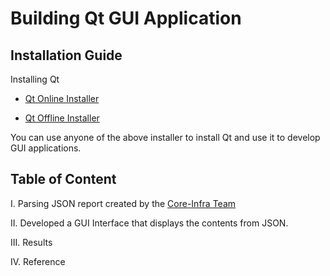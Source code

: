 # Building Qt GUI Application

## Installation Guide

Installing Qt

* [Qt Online Installer](https://www.qt.io/download-qt-installer?hsCtaTracking=99d9dd4f-5681-48d2-b096-470725510d34%7C074ddad0-fdef-4e53-8aa8-5e8a876d6ab4)

* [Qt Offline Installer](https://download.qt.io/archive/qt/5.14/5.14.2/)

You can use anyone of the above installer to install Qt and use it to develop GUI applications.

## Table of Content

I. Parsing JSON report created by the [Core-Infra Team](https://github.com/Engin-Boot/monitor-pi-board-s1b11)

II. Developed a GUI Interface that displays the contents from JSON.

III. Results

IV. Reference



